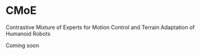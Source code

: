 # CMoE
Contrastive Mixture of Experts for Motion Control and Terrain Adaptation of Humanoid Robots  

Coming soon
